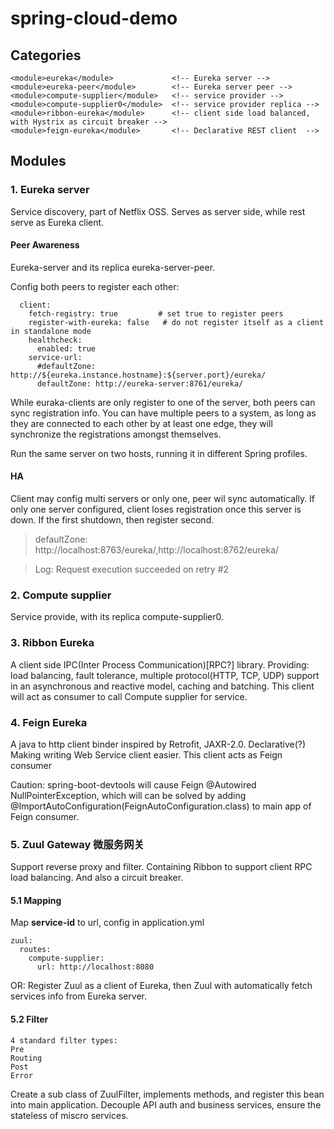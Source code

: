 # spring-cloud-demo
## Categories

```
<module>eureka</module>             <!-- Eureka server -->
<module>eureka-peer</module>        <!-- Eureka server peer -->
<module>compute-supplier</module>   <!-- service provider -->
<module>compute-supplier0</module>  <!-- service provider replica -->
<module>ribbon-eureka</module>      <!-- client side load balanced, with Hystrix as circuit breaker -->
<module>feign-eureka</module>       <!-- Declarative REST client  -->
```


## Modules
### 1. Eureka server
Service discovery, part of Netflix OSS.
Serves as server side, while rest serve as Eureka client. 

#### Peer Awareness
Eureka-server and its replica eureka-server-peer.

Config both peers to register each other:
```
  client:
    fetch-registry: true         # set true to register peers
    register-with-eureka: false   # do not register itself as a client in standalone mode
    healthcheck:
      enabled: true
    service-url:
      #defaultZone: http://${eureka.instance.hostname}:${server.port}/eureka/
      defaultZone: http://eureka-server:8761/eureka/
```
While euraka-clients are only register to one of the server, both peers can sync registration info. You can have multiple peers to a system, as long as they are connected to each other by at least one edge, they will synchronize the registrations amongst themselves.

Run the same server on two hosts, running it in different Spring profiles.

#### HA
Client may config multi servers or only one, peer wil sync automatically. If only one server configured, client loses registration once this server is down.
If the first shutdown, then register second.
> defaultZone: http://localhost:8763/eureka/,http://localhost:8762/eureka/

> Log: Request execution succeeded on retry #2

### 2. Compute supplier
Service provide, with its replica compute-supplier0.
 
### 3. Ribbon Eureka
A client side IPC(Inter Process Communication)[RPC?] library. Providing: load balancing, fault tolerance, multiple protocol(HTTP, TCP, UDP) support in an asynchronous and reactive model, caching and batching.
This client will act as consumer to call Compute supplier for service.

### 4. Feign Eureka
A java to http client binder inspired by Retrofit, JAXR-2.0.
Declarative(?) 
Making writing Web Service client easier.
This client acts as Feign consumer

Caution:
spring-boot-devtools will cause Feign @Autowired NullPointerException, which will can be solved by adding @ImportAutoConfiguration(FeignAutoConfiguration.class) to main app of Feign consumer.

### 5. Zuul Gateway 微服务网关
Support reverse proxy and filter.
Containing Ribbon to support client RPC load balancing.
And also a circuit breaker.

#### 5.1 Mapping
Map **service-id** to url, config in application.yml

```
zuul:
  routes:
    compute-supplier:
      url: http://localhost:8080
```

OR:
Register Zuul as a client of Eureka, then Zuul with automatically fetch services info from Eureka server.


#### 5.2 Filter
```
4 standard filter types:
Pre
Routing
Post
Error
```
Create a sub class of ZuulFilter, implements methods, and register this bean into main application. Decouple API auth and business services, ensure the stateless of miscro services.
